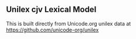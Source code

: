 Unilex cjv Lexical Model
----------------------

This is built directly from Unicode.org unilex data at
https://github.com/unicode-org/unilex
